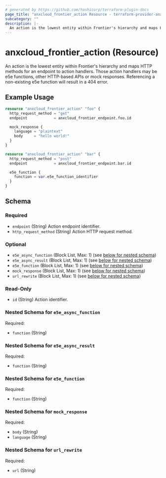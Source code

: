 ```yaml
---
# generated by https://github.com/hashicorp/terraform-plugin-docs
page_title: "anxcloud_frontier_action Resource - terraform-provider-anxcloud"
subcategory: ""
description: |-
  An action is the lowest entity within Frontier's hierarchy and maps HTTP methods for an endpoint to action handlers. Those action handlers may be e5e functions, other HTTP-based APIs or mock responses. Referencing a non-existing e5e function will result in a 404 error.
---
```


# anxcloud_frontier_action (Resource)

An action is the lowest entity within Frontier's hierarchy and maps HTTP methods for an endpoint to action handlers. Those action handlers may be e5e functions, other HTTP-based APIs or mock responses. Referencing a non-existing e5e function will result in a 404 error.

## Example Usage

```terraform
resource "anxcloud_frontier_action" "foo" {
  http_request_method = "get"
  endpoint            = anxcloud_frontier_endpoint.foo.id

  mock_response {
    language = "plaintext"
    body     = "hello world!"
  }
}

resource "anxcloud_frontier_action" "bar" {
  http_request_method = "post"
  endpoint            = anxcloud_frontier_endpoint.bar.id

  e5e_function {
    function = var.e5e_function_identifier
  }
}
```

<!-- schema generated by tfplugindocs -->
## Schema

### Required

- `endpoint` (String) Action endpoint identifier.
- `http_request_method` (String) Action HTTP request method.

### Optional

- `e5e_async_function` (Block List, Max: 1) (see [below for nested schema](#nestedblock--e5e_async_function))
- `e5e_async_result` (Block List, Max: 1) (see [below for nested schema](#nestedblock--e5e_async_result))
- `e5e_function` (Block List, Max: 1) (see [below for nested schema](#nestedblock--e5e_function))
- `mock_response` (Block List, Max: 1) (see [below for nested schema](#nestedblock--mock_response))
- `url_rewrite` (Block List, Max: 1) (see [below for nested schema](#nestedblock--url_rewrite))

### Read-Only

- `id` (String) Action identifier.

<a id="nestedblock--e5e_async_function"></a>
### Nested Schema for `e5e_async_function`

Required:

- `function` (String)


<a id="nestedblock--e5e_async_result"></a>
### Nested Schema for `e5e_async_result`

Required:

- `function` (String)


<a id="nestedblock--e5e_function"></a>
### Nested Schema for `e5e_function`

Required:

- `function` (String)


<a id="nestedblock--mock_response"></a>
### Nested Schema for `mock_response`

Required:

- `body` (String)
- `language` (String)


<a id="nestedblock--url_rewrite"></a>
### Nested Schema for `url_rewrite`

Required:

- `url` (String)


